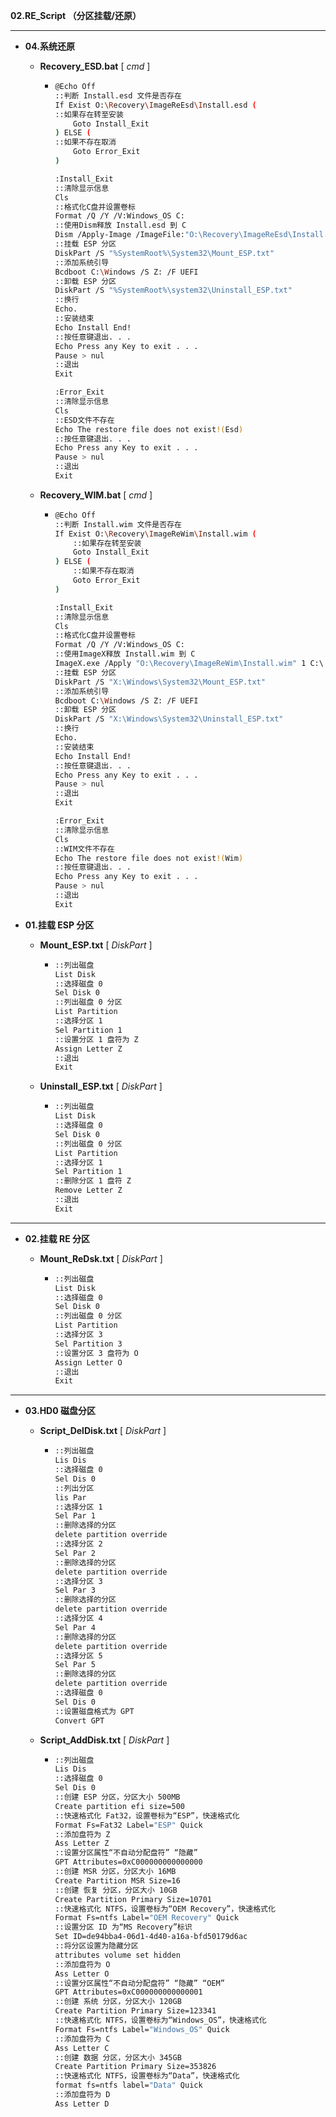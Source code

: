 **02.RE_Script （分区挂载/还原）**

---

- **04.系统还原**

  - **Recovery_ESD.bat** [ *cmd* ]

    - ```bash 
      @Echo Off
      ::判断 Install.esd 文件是否存在
      If Exist O:\Recovery\ImageReEsd\Install.esd (
      ::如果存在转至安装
          Goto Install_Exit
      ) ELSE (
      ::如果不存在取消
          Goto Error_Exit
      )

      :Install_Exit
      ::清除显示信息
      Cls
      ::格式化C盘并设置卷标
      Format /Q /Y /V:Windows_OS C:
      ::使用Dism释放 Install.esd 到 C
      Dism /Apply-Image /ImageFile:"O:\Recovery\ImageReEsd\Install.esd" /Index:1 /ApplyDir:C:\
      ::挂载 ESP 分区
      DiskPart /S "%SystemRoot%\System32\Mount_ESP.txt"
      ::添加系统引导
      Bcdboot C:\Windows /S Z: /F UEFI
      ::卸载 ESP 分区
      DiskPart /S "%SystemRoot%\system32\Uninstall_ESP.txt"
      ::换行
      Echo.
      ::安装结束
      Echo Install End!
      ::按任意键退出. . .
      Echo Press any Key to exit . . .
      Pause > nul
      ::退出
      Exit

      :Error_Exit
      ::清除显示信息
      Cls
      ::ESD文件不存在
      Echo The restore file does not exist!(Esd)
      ::按任意键退出. . .
      Echo Press any Key to exit . . .
      Pause > nul
      ::退出
      Exit
      ```
  - **Recovery_WIM.bat** [ *cmd* ]

    - ```bash  
      @Echo Off
      ::判断 Install.wim 文件是否存在
      If Exist O:\Recovery\ImageReWim\Install.wim (
          ::如果存在转至安装
          Goto Install_Exit
      ) ELSE (
          ::如果不存在取消
          Goto Error_Exit
      )

      :Install_Exit
      ::清除显示信息
      Cls
      ::格式化C盘并设置卷标
      Format /Q /Y /V:Windows_OS C:
      ::使用ImageX释放 Install.wim 到 C
      ImageX.exe /Apply "O:\Recovery\ImageReWim\Install.wim" 1 C:\ /Verify
      ::挂载 ESP 分区
      DiskPart /S "X:\Windows\System32\Mount_ESP.txt"
      ::添加系统引导
      Bcdboot C:\Windows /S Z: /F UEFI
      ::卸载 ESP 分区
      DiskPart /S "X:\Windows\System32\Uninstall_ESP.txt"
      ::换行
      Echo.
      ::安装结束
      Echo Install End!
      ::按任意键退出. . .
      Echo Press any Key to exit . . .
      Pause > nul
      ::退出
      Exit

      :Error_Exit
      ::清除显示信息
      Cls
      ::WIM文件不存在
      Echo The restore file does not exist!(Wim)
      ::按任意键退出. . .
      Echo Press any Key to exit . . .
      Pause > nul
      ::退出
      Exit
      ```

- **01.挂载 ESP 分区**

  - **Mount_ESP.txt** [ *DiskPart* ]

    - ```bash
      ::列出磁盘
      List Disk
      ::选择磁盘 0
      Sel Disk 0
      ::列出磁盘 0 分区
      List Partition
      ::选择分区 1
      Sel Partition 1
      ::设置分区 1 盘符为 Z
      Assign Letter Z
      ::退出
      Exit
      ```

  - **Uninstall_ESP.txt** [ *DiskPart* ]

    - ```bash
      ::列出磁盘
      List Disk
      ::选择磁盘 0
      Sel Disk 0
      ::列出磁盘 0 分区
      List Partition
      ::选择分区 1
      Sel Partition 1
      ::删除分区 1 盘符 Z
      Remove Letter Z
      ::退出
      Exit
      ```

---

- **02.挂载 RE 分区**

  - **Mount_ReDsk.txt** [ *DiskPart* ]

    - ```bash
      ::列出磁盘
      List Disk
      ::选择磁盘 0
      Sel Disk 0
      ::列出磁盘 0 分区
      List Partition
      ::选择分区 3
      Sel Partition 3
      ::设置分区 3 盘符为 O
      Assign Letter O
      ::退出
      Exit
      ```

---

- **03.HD0 磁盘分区**

  - **Script_DelDisk.txt** [ *DiskPart* ]

    - ```bash
      ::列出磁盘
      Lis Dis
      ::选择磁盘 0
      Sel Dis 0
      ::列出分区
      lis Par
      ::选择分区 1
      Sel Par 1
      ::删除选择的分区
      delete partition override
      ::选择分区 2
      Sel Par 2
      ::删除选择的分区
      delete partition override
      ::选择分区 3
      Sel Par 3
      ::删除选择的分区
      delete partition override
      ::选择分区 4
      Sel Par 4
      ::删除选择的分区
      delete partition override
      ::选择分区 5
      Sel Par 5
      ::删除选择的分区
      delete partition override
      ::选择磁盘 0
      Sel Dis 0
      ::设置磁盘格式为 GPT
      Convert GPT
      ```

  - **Script_AddDisk.txt** [ *DiskPart* ]

    - ```bash
      ::列出磁盘
      Lis Dis
      ::选择磁盘 0
      Sel Dis 0
      ::创建 ESP 分区，分区大小 500MB
      Create partition efi size=500
      ::快速格式化 Fat32，设置卷标为“ESP”，快速格式化
      Format Fs=Fat32 Label="ESP" Quick
      ::添加盘符为 Z
      Ass Letter Z
      ::设置分区属性“不自动分配盘符” “隐藏”
      GPT Attributes=0xC000000000000000
      ::创建 MSR 分区，分区大小 16MB
      Create Partition MSR Size=16
      ::创建 恢复 分区，分区大小 10GB
      Create Partition Primary Size=10701
      ::快速格式化 NTFS，设置卷标为“OEM Recovery”，快速格式化
      Format Fs=ntfs Label="OEM Recovery" Quick
      ::设置分区 ID 为“MS Recovery”标识
      Set ID=de94bba4-06d1-4d40-a16a-bfd50179d6ac
      ::将分区设置为隐藏分区
      attributes volume set hidden
      ::添加盘符为 O
      Ass Letter O
      ::设置分区属性“不自动分配盘符” “隐藏” “OEM”
      GPT Attributes=0xC000000000000001
      ::创建 系统 分区，分区大小 120GB
      Create Partition Primary Size=123341
      ::快速格式化 NTFS，设置卷标为“Windows_OS”，快速格式化
      Format Fs=ntfs Label="Windows_OS" Quick
      ::添加盘符为 C
      Ass Letter C
      ::创建 数据 分区，分区大小 345GB
      Create Partition Primary Size=353826
      ::快速格式化 NTFS，设置卷标为“Data”，快速格式化
      format fs=ntfs label="Data" Quick
      ::添加盘符为 D
      Ass Letter D
      ```
